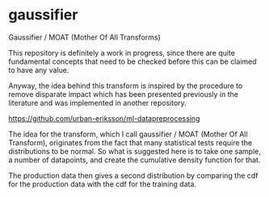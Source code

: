 # gaussifier
Gaussifier / MOAT (Mother Of All Transforms)

This repository is definitely a work in progress, since there are quite fundamental concepts that need to be checked before this can be claimed to have any value.

Anyway, the idea behind this transform is inspired by the procedure to remove disparate impact which has been presented previously in the literature and was implemented in another repository.

https://github.com/urban-eriksson/ml-datapreprocessing

The idea for the transform, which I call gaussifier / MOAT (Mother Of All Transform), originates from the fact that many statistical tests require the distributions to be normal. So what is suggested here is to take one sample, a number of datapoints, and create the cumulative density function for that.

The production data then gives a second distribution by comparing the cdf for the production data with the cdf for the training data.
